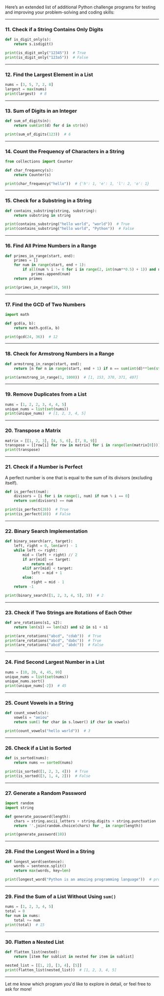 Here’s an extended list of additional Python challenge programs for testing and improving your problem-solving and coding skills:

---

### 11. **Check if a String Contains Only Digits**

```python
def is_digit_only(s):
    return s.isdigit()

print(is_digit_only("12345"))  # True
print(is_digit_only("123a5"))  # False
```

---

### 12. **Find the Largest Element in a List**

```python
nums = [3, 5, 7, 2, 8]
largest = max(nums)
print(largest)  # 8
```

---

### 13. **Sum of Digits in an Integer**

```python
def sum_of_digits(n):
    return sum(int(d) for d in str(n))

print(sum_of_digits(123))  # 6
```

---

### 14. **Count the Frequency of Characters in a String**

```python
from collections import Counter

def char_frequency(s):
    return Counter(s)

print(char_frequency("hello"))  # {'h': 1, 'e': 1, 'l': 2, 'o': 1}
```

---

### 15. **Check for a Substring in a String**

```python
def contains_substring(string, substring):
    return substring in string

print(contains_substring("hello world", "world"))  # True
print(contains_substring("hello world", "Python"))  # False
```

---

### 16. **Find All Prime Numbers in a Range**

```python
def primes_in_range(start, end):
    primes = []
    for num in range(start, end + 1):
        if all(num % i != 0 for i in range(2, int(num**0.5) + 1)) and num > 1:
            primes.append(num)
    return primes

print(primes_in_range(10, 50))
```

---

### 17. **Find the GCD of Two Numbers**

```python
import math

def gcd(a, b):
    return math.gcd(a, b)

print(gcd(24, 36))  # 12
```

---

### 18. **Check for Armstrong Numbers in a Range**

```python
def armstrong_in_range(start, end):
    return [n for n in range(start, end + 1) if n == sum(int(d)**len(str(n)) for d in str(n))]

print(armstrong_in_range(1, 1000))  # [1, 153, 370, 371, 407]
```

---

### 19. **Remove Duplicates from a List**

```python
nums = [1, 2, 2, 3, 4, 4, 5]
unique_nums = list(set(nums))
print(unique_nums)  # [1, 2, 3, 4, 5]
```

---

### 20. **Transpose a Matrix**

```python
matrix = [[1, 2, 3], [4, 5, 6], [7, 8, 9]]
transpose = [[row[i] for row in matrix] for i in range(len(matrix[0]))]
print(transpose)
```

---

### 21. **Check if a Number is Perfect**

A perfect number is one that is equal to the sum of its divisors (excluding itself).

```python
def is_perfect(num):
    divisors = [i for i in range(1, num) if num % i == 0]
    return sum(divisors) == num

print(is_perfect(28))  # True
print(is_perfect(10))  # False
```

---

### 22. **Binary Search Implementation**

```python
def binary_search(arr, target):
    left, right = 0, len(arr) - 1
    while left <= right:
        mid = (left + right) // 2
        if arr[mid] == target:
            return mid
        elif arr[mid] < target:
            left = mid + 1
        else:
            right = mid - 1
    return -1

print(binary_search([1, 2, 3, 4, 5], 3))  # 2
```

---

### 23. **Check if Two Strings are Rotations of Each Other**

```python
def are_rotations(s1, s2):
    return len(s1) == len(s2) and s2 in s1 + s1

print(are_rotations("abcd", "cdab"))  # True
print(are_rotations("abcd", "dabc"))  # True
print(are_rotations("abcd", "abdc"))  # False
```

---

### 24. **Find Second Largest Number in a List**

```python
nums = [10, 20, 4, 45, 99]
unique_nums = list(set(nums))
unique_nums.sort()
print(unique_nums[-2])  # 45
```

---

### 25. **Count Vowels in a String**

```python
def count_vowels(s):
    vowels = "aeiou"
    return sum(1 for char in s.lower() if char in vowels)

print(count_vowels("hello world"))  # 3
```

---

### 26. **Check if a List is Sorted**

```python
def is_sorted(nums):
    return nums == sorted(nums)

print(is_sorted([1, 2, 3, 4]))  # True
print(is_sorted([3, 1, 4, 2]))  # False
```

---

### 27. **Generate a Random Password**

```python
import random
import string

def generate_password(length):
    chars = string.ascii_letters + string.digits + string.punctuation
    return ''.join(random.choice(chars) for _ in range(length))

print(generate_password(10))
```

---

### 28. **Find the Longest Word in a String**

```python
def longest_word(sentence):
    words = sentence.split()
    return max(words, key=len)

print(longest_word("Python is an amazing programming language"))  # programming
```

---

### 29. **Find the Sum of a List Without Using `sum()`**

```python
nums = [1, 2, 3, 4, 5]
total = 0
for num in nums:
    total += num
print(total)  # 15
```

---

### 30. **Flatten a Nested List**

```python
def flatten_list(nested):
    return [item for sublist in nested for item in sublist]

nested_list = [[1, 2], [3, 4], [5]]
print(flatten_list(nested_list))  # [1, 2, 3, 4, 5]
```

---

Let me know which program you'd like to explore in detail, or feel free to ask for more!
